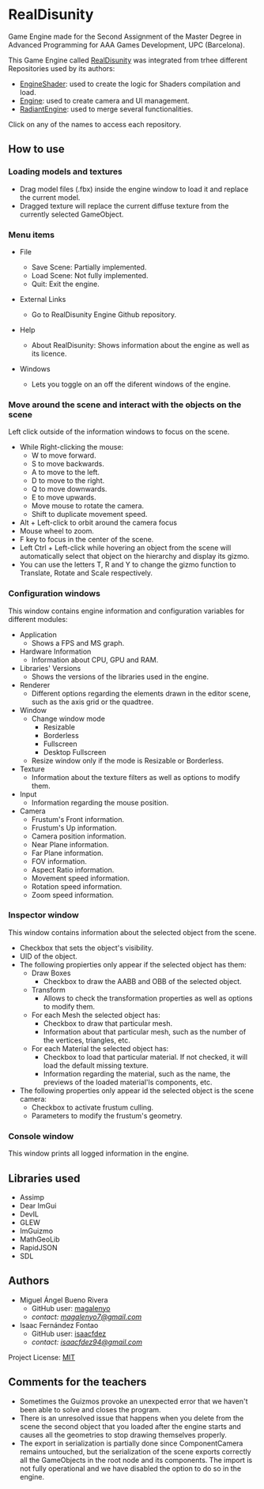 
# RealDisunity
Game Engine made for the Second Assignment of the Master Degree in Advanced Programming for AAA Games Development, UPC (Barcelona).

This Game Engine called [RealDisunity](https://github.com/magalenyo/IsItRealEngine) was integrated from trhee different Repositories used by its authors:

- [EngineShader](https://github.com/magalenyo/EngineShader): used to create the logic for Shaders compilation and load.
- [Engine](https://github.com/magalenyo/Engine): used to create camera and UI management.
- [RadiantEngine](https://github.com/isaacfdez/RadiantEngine): used to merge several functionalities.

Click on any of the names to access each repository.
## How to use

### Loading models and textures

- Drag model files (.fbx) inside the engine window to load it and replace the current model.
- Dragged texture will replace the current diffuse texture from the currently selected GameObject.

### Menu items

- File
  - Save Scene: Partially implemented.
  - Load Scene: Not fully implemented.
  - Quit: Exit the engine.

- External Links
  - Go to RealDisunity Engine Github repository.
 
- Help
  - About RealDisunity: Shows information about the engine as well as its licence.

- Windows
  - Lets you toggle on an off the diferent windows of the engine.
  
### Move around the scene and interact with the objects on the scene

Left click outside of the information windows to focus on the scene.

- While Right-clicking the mouse:
  - W to move forward.
  - S to move backwards.
  - A to move to the left.
  - D to move to the right.
  - Q to move downwards.
  - E to move upwards.
  - Move mouse to rotate the camera.
  - Shift to duplicate movement speed.
- Alt + Left-click to orbit around the camera focus
- Mouse wheel to zoom.
- F key to focus in the center of the scene.
- Left Ctrl + Left-click while hovering an object from the scene will automatically select that object on the hierarchy and display its gizmo.
- You can use the letters T, R and Y to change the gizmo function to Translate, Rotate and Scale respectively.
  
### Configuration windows

This window contains engine information and configuration variables for different modules:

- Application
  - Shows a FPS and MS graph.
- Hardware Information
  - Information about CPU, GPU and RAM.
- Libraries' Versions
  - Shows the versions of the libraries used in the engine.
- Renderer
  - Different options regarding the elements drawn in the editor scene, such as the axis grid or the quadtree.
- Window
  - Change window mode
    - Resizable
    - Borderless
    - Fullscreen 
    - Desktop Fullscreen
  - Resize window only if the mode is Resizable or Borderless.
- Texture
  - Information about the texture filters as well as options to modify them.
- Input
  - Information regarding the mouse position.
- Camera
  - Frustum's Front information.
  - Frustum's Up information.
  - Camera position information.
  - Near Plane information.
  - Far Plane information.
  - FOV information.
  - Aspect Ratio information.
  - Movement speed information.
  - Rotation speed information.
  - Zoom speed information.

### Inspector window

This window contains information about the selected object from the scene.

- Checkbox that sets the object's visibility.
- UID of the object.
- The following propierties only appear if the selected object has them:
  - Draw Boxes
    - Checkbox to draw the AABB and OBB of the selected object.
  - Transform
    - Allows to check the transformation properties as well as options to modify them.
  - For each Mesh the selected object has:
    - Checkbox to draw that particular mesh.
    - Information about that particular mesh, such as the number of the vertices, triangles, etc.
  - For each Material the selected object has:
    - Checkbox to load that particular material. If not checked, it will load the default missing texture.
    - Information regarding the material, such as the name, the previews of the loaded material'ls components, etc.
- The following properties only appear id the selected object is the scene camera:
  - Checkbox to activate frustum culling.
  - Parameters to modify the frustum's geometry.
  
### Console window

This window prints all logged information in the engine.

## Libraries used

- Assimp
- Dear ImGui
- DevIL
- GLEW
- ImGuizmo
- MathGeoLib
- RapidJSON
- SDL
  
  
  
## Authors
- Miguel Ángel Bueno Rivera
  - GitHub user: [magalenyo](https://github.com/magalenyo)
  - *contact: magalenyo7@gmail.com*
- Isaac Fernández Fontao
  - GitHub user: [isaacfdez](https://github.com/isaacfdez)
  - *contact: isaacfdez94@gmail.com*


Project License: [MIT](https://github.com/magalenyo/RealDisunity/blob/main/LICENSE)

## Comments for the teachers

- Sometimes the Guizmos provoke an unexpected error that we haven't been able to solve and closes the program.
- There is an unresolved issue that happens when you delete from the scene the second object that you loaded after the engine starts and causes all the geometries to stop drawing themselves properly.
- The export in serialization is partially done since ComponentCamera remains untouched, but the serialization of the scene exports correctly all the GameObjects in the root node and its components. The import is not fully operational and we have disabled the option to do so in the engine.

